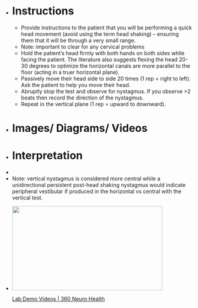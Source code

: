 - # Instructions
	- Provide instructions to the patient that you will be performing a quick head movement (avoid using the term head shaking) – ensuring them that it will be through a very small range.
	- Note: important to clear for any cervical problems
	- Hold the patient’s head firmly with both hands on both sides while facing the patient. The literature also suggests flexing the head 20-30 degrees to optimize the horizontal canals are more parallel to the floor (acting in a truer horizontal plane).
	- Passively move their head side to side 20 times (1 rep = right to left). Ask the patient to help you move their head.
	- Abruptly stop the test and observe for nystagmus. If you observe >2 beats then record the direction of the nystagmus.
	- Repeat in the vertical plane (1 rep = upward to downward).
- # Images/ Diagrams/ Videos
- # Interpretation
-
- Note: vertical nystagmus is considered more central while a unidirectional persistent post-head shaking nystagmus would indicate peripheral vestibular if produced in the horizontal vs central with the vertical test.
-
  <p><a href="https://www.360neurohealth.com/courses/certificate-of-competency-in-vestibular-rehabilitation-course-ccvr/lectures/36795242?wvideo=xc9aq5utcn"><img src="https://embed-ssl.wistia.com/deliveries/3100bfaee56254b281960e5b6cf5b2f4e572f1c1.jpg?image_crop_resized=800x450&amp;image_play_button_size=2x&amp;image_play_button=1&amp;image_play_button_color=1A9DCEe0" width="400" height="225" style="width: 400px; height: 225px;"></a></p><p><a href="https://www.360neurohealth.com/courses/certificate-of-competency-in-vestibular-rehabilitation-course-ccvr/lectures/36795242?wvideo=xc9aq5utcn">Lab Demo Videos | 360 Neuro Health</a></p>